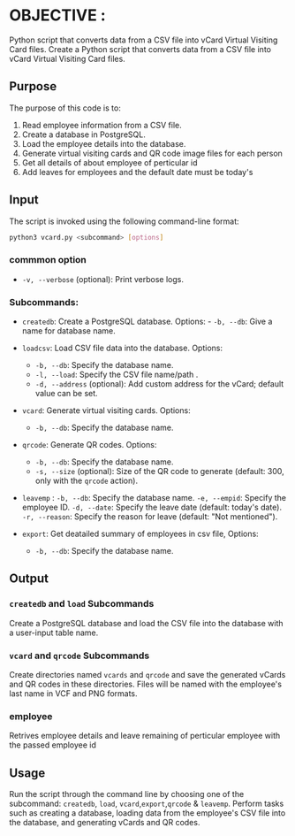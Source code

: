 # OBJECTIVE :
 Python script that converts data from a CSV file into vCard Virtual Visiting Card files. 
 Create a Python script that converts data from a CSV file into vCard Virtual Visiting Card files.

## Purpose

The purpose of this code is to:

1. Read employee information from a CSV file.
2. Create a database in PostgreSQL.
3. Load the employee details into the database.
4. Generate virtual visiting cards and QR code image files for each person
5. Get all details of about employee of perticular id 
6. Add leaves for employees and the default date must be today's

## Input

The script is invoked using the following command-line format:

```bash
python3 vcard.py <subcommand> [options]
```
### commmon option

- `-v, --verbose` (optional): Print verbose logs.

### Subcommands:

- `createdb`: Create a PostgreSQL database.
    Options:
        - `-b, --db`: Give a name for database name.

- `loadcsv`: Load CSV file data into the database.
    Options:
   
    - `-b, --db`: Specify the database name.
    - `-l, --load`: Specify the CSV file name/path .
    - `-d, --address` (optional): Add custom address for the vCard; default value can be set.


- `vcard`: Generate virtual visiting cards.
    Options:

    - `-b, --db`: Specify the database name.

- `qrcode`: Generate QR codes.
    Options:

    - `-b, --db`: Specify the database name.
    - `-s, --size` (optional): Size of the QR code to generate (default: 300, only with the `qrcode` action).

- `leavemp` : 
    `-b, --db`: Specify the database name.
    `-e, --empid`: Specify the employee ID.
    `-d, --date`: Specify the leave date (default: today's date).
    `-r, --reason`: Specify the reason for leave (default: "Not mentioned").


- `export`: Get deatailed summary of employees in csv file,
    Options:

    - `-b, --db`: Specify the database name.
    


## Output

### `createdb` and `load` Subcommands

Create a PostgreSQL database and load the CSV file into the database with a user-input table name.

### `vcard` and `qrcode` Subcommands

Create directories named `vcards` and `qrcode` and save the generated vCards and QR codes in these directories. Files will be named with the employee's last name in VCF and PNG formats.


### employee

Retrives employee details and leave remaining of perticular employee with the passed employee id

## Usage

Run the script through the command line by choosing one of the subcommand: `createdb`, `load`, `vcard`,`export`,`qrcode` & `leavemp`. Perform tasks such as creating a database, loading data from the employee's CSV file into the database, and generating vCards and QR codes.




